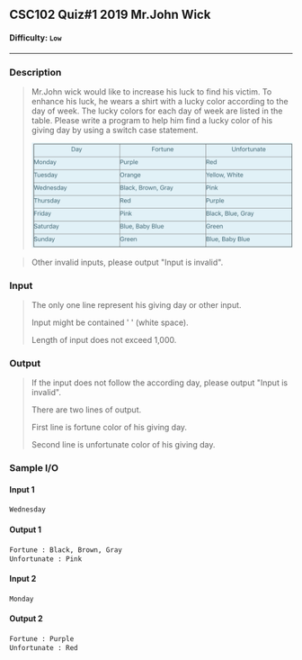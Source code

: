 ##  CSC102 Quiz#1 2019 Mr.John Wick  

#### Difficulty: `Low`

- - -

### Description

>  Mr.John wick would like to increase his luck to find his victim. To enhance his luck, he wears a shirt with a lucky color according to the day of week. The lucky colors for each day of week are listed in the table. Please write a program to help him find a lucky color of his giving day by using a switch case statement. 
>
> ![](https://github.com/thetkpark/boyplus-evil-problems/raw/master/15-CSC102-Quiz1-Mr.John-wick/Screen%20Shot%202019-09-07%20at%209.56.29%20AM.png)

> Other invalid inputs, please output "Input is invalid". 

### Input

>The only one line represent his giving day or other input.
>
>Input might be contained ' ' (white space).
>
>Length of input does not exceed 1,000.

### Output

> If the input does not follow the according day, please output "Input is invalid".
>
> There are two lines of output.
>
> First line is fortune color of his giving day.
>
> Second line is unfortunate color of his giving day.

### Sample I/O

#### Input 1

```
Wednesday
```

#### Output 1

```
Fortune : Black, Brown, Gray
Unfortunate : Pink
```



#### Input 2

```
Monday
```

#### Output 2

```
Fortune : Purple
Unfortunate : Red
```

